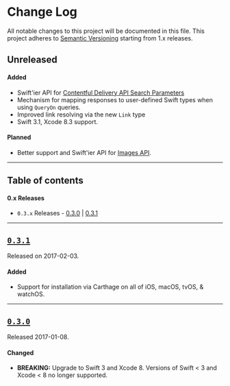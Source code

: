 # Change Log

All notable changes to this project will be documented in this file.
This project adheres to [Semantic Versioning](http://semver.org/) starting from 1.x releases.

## Unreleased

#### Added
- Swift'ier API for [Contentful Delivery API Search Parameters](https://www.contentful.com/developers/docs/references/content-delivery-api/#/reference/search-parameters)
- Mechanism for mapping responses to user-defined Swift types when using `QueryOn` queries.
- Improved link resolving via the new `Link` type
- Swift 3.1, Xcode 8.3 support.

#### Planned
- Better support and Swift'ier API for [Images API](https://www.contentful.com/developers/docs/references/images-api/).

---

## Table of contents

#### 0.x Releases
- `0.3.x` Releases - [0.3.0](#030) | [0.3.1](#031)

---

## [`0.3.1`](https://github.com/contentful/contentful.swift/releases/tag/0.3.1)
Released on 2017-02-03.

#### Added
- Support for installation via Carthage on all of iOS, macOS, tvOS, & watchOS.

---

## [`0.3.0`](https://github.com/contentful/contentful.swift/releases/tag/0.3.0)
Released 2017-01-08.

#### Changed
- **BREAKING:** Upgrade to Swift 3 and Xcode 8. Versions of Swift < 3 and Xcode < 8 no longer supported. 

